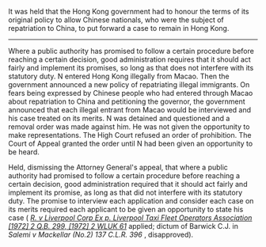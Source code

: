  It was held that the Hong Kong government had to honour the terms of its original policy to allow Chinese nationals, who were the subject of repatriation to China, to put forward a case to remain in Hong Kong.

---

 Where a public authority has promised to follow a certain procedure before reaching a certain decision, good administration requires that it should act fairly and implement its promises, so long as that does not interfere with its statutory duty. N entered Hong Kong illegally from Macao. Then the government announced a new policy of repatriating illegal immigrants. On fears being expressed by Chinese people who had entered through Macao about repatriation to China and petitioning the governor, the government announced that each illegal entrant from Macao would be interviewed and his case treated on its merits. N was detained and questioned and a removal order was made against him. He was not given the opportunity to make representations. The High Court refused an order of prohibition. The Court of Appeal granted the order until N had been given an opportunity to be heard.

Held, dismissing the Attorney General's appeal, that where a public authority had promised to follow a certain procedure before reaching a certain decision, good administration required that it should act fairly and implement its promise, as long as that did not interfere with its statutory duty. The promise to interview each application and consider each case on its merits required each applicant to be given an opportunity to state his case ( _[R. v Liverpool Corp Ex p. Liverpool Taxi Fleet Operators Association [1972] 2 Q.B. 299, [1972] 2 WLUK 61](https://uk.westlaw.com/Document/I55DB4870E42811DA8FC2A0F0355337E9/View/FullText.html?originationContext=document&transitionType=DocumentItem&ppcid=887f6fe68d4f4616b88912eb4c98d41e&contextData=(sc.Default))_ applied; dictum of Barwick C.J. in _Salemi v Mackellar (No.2) 137 C.L.R. 396_ , disapproved).